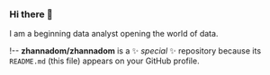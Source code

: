 ### Hi there 👋
I am a beginning data analyst opening the world of data.

!--
**zhannadom/zhannadom** is a ✨ _special_ ✨ repository because its `README.md` (this file) appears on your GitHub profile.

